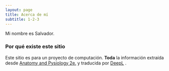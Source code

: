 ```yaml
---
layout: page
title: Acerca de mí
subtitle: 1-2-3
---
```


Mi nombre es Salvador.

### Por qué existe este sitio

Este sitio es para un proyecto de computación. **Toda** la información extraída desde [Anatomy and Pysiology 2e.](https://openstax.org/details/books/anatomy-and-physiology-2e) y traducida por [DeepL](https://www.deepl.com/es/translator) .
